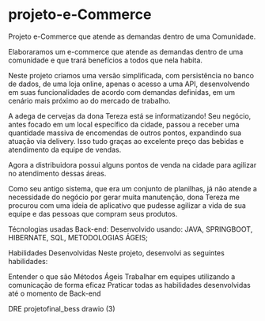 # projeto-e-Commerce
Projeto e-Commerce que atende as demandas dentro de uma Comunidade.

Elaboraramos um e-commerce que atende as demandas dentro de uma comunidade e que trará benefícios a todos que nela habita.

Neste projeto criamos uma versão simplificada, com persistência no banco de dados, de uma loja online, apenas o acesso a uma API, desenvolvendo em suas funcionalidades de acordo com demandas definidas, em um cenário mais próximo ao do mercado de trabalho.

A adega de cervejas da dona Tereza está se informatizando! Seu negócio, antes focado em um local específico da cidade, passou a receber uma quantidade massiva de encomendas de outros pontos, expandindo sua atuação via delivery. Isso tudo graças ao excelente preço das bebidas e atendimento da equipe de vendas.

Agora a distribuidora possui alguns pontos de venda na cidade para agilizar no atendimento dessas áreas.

Como seu antigo sistema, que era um conjunto de planilhas, já não atende a necessidade do negócio por gerar muita manutenção, dona Tereza me procurou com uma ideia de aplicativo que pudesse agilizar a vida de sua equipe e das pessoas que compram seus produtos.

Técnologias usadas
Back-end:
Desenvolvido usando: JAVA, SPRINGBOOT, HIBERNATE, SQL, METODOLOGIAS ÁGEIS;

Habilidades Desenvolvidas
Neste projeto, desenvolvi as seguintes habilidades:

Entender o que são Métodos Ágeis
Trabalhar em equipes utilizando a comunicação de forma eficaz
Praticar todas as habilidades desenvolvidas até o momento de Back-end

DRE
projetofinal_bess drawio (3)
